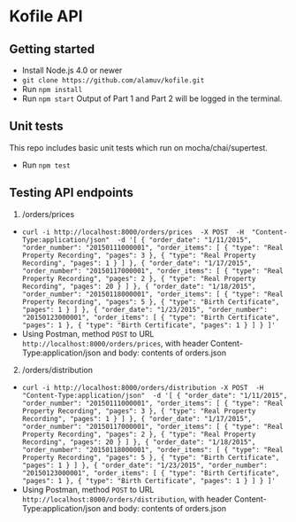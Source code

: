 # Kofile API

## Getting started
- Install Node.js 4.0 or newer
- `git clone https://github.com/alamuv/kofile.git`
- Run `npm install`
- Run `npm start`
Output of Part 1 and Part 2 will be logged in the terminal.

## Unit tests
This repo includes basic unit tests which run on  mocha/chai/supertest.
- Run `npm test`

## Testing API endpoints

1) /orders/prices
- `curl -i http://localhost:8000/orders/prices 
  -X POST 
  -H  "Content-Type:application/json" 
  -d '[
  {
    "order_date": "1/11/2015",
    "order_number": "20150111000001",
    "order_items": [
      {
        "type": "Real Property Recording",
        "pages": 3
      },
      {
        "type": "Real Property Recording",
        "pages": 1
      }
    ]
  },
  {
    "order_date": "1/17/2015",
    "order_number": "20150117000001",
    "order_items": [
      {
        "type": "Real Property Recording",
        "pages": 2
      },
      {
        "type": "Real Property Recording",
        "pages": 20
      }
    ]
  },
  {
    "order_date": "1/18/2015",
    "order_number": "20150118000001",
    "order_items": [
      {
        "type": "Real Property Recording",
        "pages": 5
      },
      {
        "type": "Birth Certificate",
        "pages": 1
      }
    ]
  },
  {
    "order_date": "1/23/2015",
    "order_number": "20150123000001",
    "order_items": [
      {
        "type": "Birth Certificate",
        "pages": 1
      },
      {
        "type": "Birth Certificate",
        "pages": 1
      }
    ]
  }
]'`
- Using Postman, method `POST` to URL `http://localhost:8000/orders/prices`, with header Content-Type:application/json and body: contents of orders.json

2) /orders/distribution
- `curl -i http://localhost:8000/orders/distribution
  -X POST 
  -H  "Content-Type:application/json" 
  -d '[
  {
    "order_date": "1/11/2015",
    "order_number": "20150111000001",
    "order_items": [
      {
        "type": "Real Property Recording",
        "pages": 3
      },
      {
        "type": "Real Property Recording",
        "pages": 1
      }
    ]
  },
  {
    "order_date": "1/17/2015",
    "order_number": "20150117000001",
    "order_items": [
      {
        "type": "Real Property Recording",
        "pages": 2
      },
      {
        "type": "Real Property Recording",
        "pages": 20
      }
    ]
  },
  {
    "order_date": "1/18/2015",
    "order_number": "20150118000001",
    "order_items": [
      {
        "type": "Real Property Recording",
        "pages": 5
      },
      {
        "type": "Birth Certificate",
        "pages": 1
      }
    ]
  },
  {
    "order_date": "1/23/2015",
    "order_number": "20150123000001",
    "order_items": [
      {
        "type": "Birth Certificate",
        "pages": 1
      },
      {
        "type": "Birth Certificate",
        "pages": 1
      }
    ]
  }
]'`
- Using Postman, method `POST` to URL `http://localhost:8000/orders/distribution`, with header Content-Type:application/json and body: contents of orders.json



